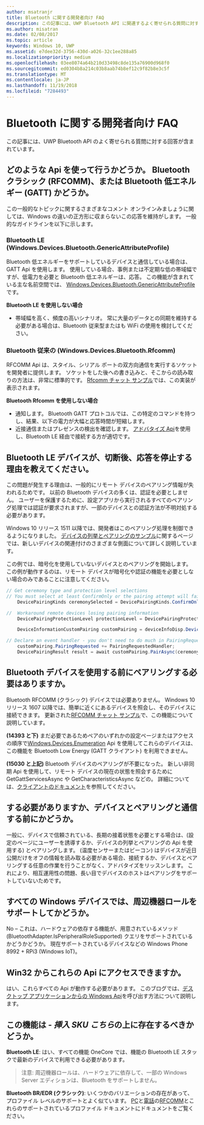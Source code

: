 ```yaml
---
author: msatranjr
title: Bluetooth に関する開発者向け FAQ
description: この記事には、UWP Bluetooth API に関連するよく寄せられる質問に対する回答が含まれています。
ms.author: misatran
ms.date: 02/08/2017
ms.topic: article
keywords: Windows 10, UWP
ms.assetid: e7dee32d-3756-430d-a026-32c1ee288a85
ms.localizationpriority: medium
ms.openlocfilehash: 03ee8074a64b210d33498c8de135a76900d968f0
ms.sourcegitcommit: ed0304b8a214c03b8aab74b8ef12c9f82b8e3c5f
ms.translationtype: MT
ms.contentlocale: ja-JP
ms.lasthandoff: 11/19/2018
ms.locfileid: "7284493"
---
```

# <a name="bluetooth-developer-faq"></a>Bluetooth に関する開発者向け FAQ

この記事には、UWP Bluetooth API のよく寄せられる質問に対する回答が含まれています。

## <a name="what-apis-do-i-use-bluetooth-classic-rfcomm-or-bluetooth-low-energy-gatt"></a>どのような Api を使って行うかどうか。 Bluetooth クラシック (RFCOMM)、または Bluetooth 低エネルギー (GATT) かどうか。
この一般的なトピックに関するさまざまなコメント オンラインみましょうに関しては、Windows の違いの正方形に収まらないこの応答を維持がします。 一般的なガイドラインを以下に示します。

### <a name="bluetooth-le-windowsdevicesbluetoothgenericattributeprofile"></a>Bluetooth LE (Windows.Devices.Bluetooth.GenericAttributeProfile)

Bluetooth 低エネルギーをサポートしているデバイスと通信している場合は、GATT Api を使用します。 使用している場合、事例または不定期な低の帯域幅ですが、低電力を必要と Bluetooth 低エネルギーは、応答。 この機能が含まれている主な名前空間では、 [Windows.Devices.Bluetooth.GenericAttributeProfile](https://docs.microsoft.com/en-us/uwp/api/Windows.Devices.Bluetooth.GenericAttributeProfile)です。 

**Bluetooth LE を使用しない場合**
- 帯域幅を高く、頻度の高いシナリオ。 常に大量のデータとの同期を維持する必要がある場合は、Bluetooth 従来型またはも WiFi の使用を検討してください。 

### <a name="bluetooth-classic-windowsdevicesbluetoothrfcomm"></a>Bluetooth 従来の (Windows.Devices.Bluetooth.Rfcomm)

RFCOMM Api は、スタイル、シリアル ポートの双方向通信を実行するソケットを開発者に提供します。 ソケットをした後への書き込みと、そこからの読み取りの方法は、非常に標準的です。 [Rfcomm チャット サンプル](https://github.com/Microsoft/Windows-universal-samples/tree/dev/Samples/BluetoothRfcommChat)では、この実装が表示されます。 

**Bluetooth Rfcomm を使用しない場合** 
- 通知します。 Bluetooth GATT プロトコルでは、この特定のコマンドを持つし、結果、以下の電力が大幅と応答時間が短縮します。 
- 近接通信またはプレゼンスの検出を確認します。 [アドバタイズ Api](https://docs.microsoft.com/en-us/uwp/api/windows.devices.bluetooth.advertisement)を使用し、Bluetooth LE 経由で接続する方が適切です。 


## <a name="why-does-my-bluetooth-le-device-stop-responding-after-a-disconnect"></a>Bluetooth LE デバイスが、切断後、応答を停止する理由を教えてください。

この問題が発生する理由は、一般的にリモート デバイスのペアリング情報が失われるためです。 以前の Bluetooth デバイスの多くは、認証を必要としません。 ユーザーを保護するために、設定アプリから実行されるすべてのペアリング処理では認証が要求されますが、一部のデバイスとの認証方法が不明対処する必要があります。 

Windows 10 リリース 1511 以降では、開発者はこのペアリング処理を制御できるようになりました。 [デバイスの列挙とペアリングのサンプル](https://github.com/Microsoft/Windows-universal-samples/tree/master/Samples/DeviceEnumerationAndPairing)に関するページでは、新しいデバイスの関連付けのさまざまな側面について詳しく説明しています。

この例では、暗号化を使用していないデバイスとのペアリングを開始します。 この例が動作するのは、リモート デバイスが暗号化や認証の機能を必要としない場合のみであることに注意してください。

```csharp
// Get ceremony type and protection level selections
// You must select at least ConfirmOnly or the pairing attempt will fail
    DevicePairingKinds ceremonySelected = DevicePairingKinds.ConfirmOnly;

//  Workaround remote devices losing pairing information
    DevicePairingProtectionLevel protectionLevel = DevicePairingProtectionLevel.None

    DeviceInformationCustomPairing customPairing = deviceInfoDisp.DeviceInformation.Pairing.Custom;

// Declare an event handler - you don't need to do much in PairingRequestedHandler since the ceremony is "None"
    customPairing.PairingRequested += PairingRequestedHandler;
    DevicePairingResult result = await customPairing.PairAsync(ceremonySelected, protectionLevel);
```

## <a name="do-i-have-to-pair-bluetooth-devices-before-using-them"></a>Bluetooth デバイスを使用する前にペアリングする必要はありますか。

Bluetooth RFCOMM (クラシック) デバイスでは必要ありません。 Windows 10 リリース 1607 以降では、簡単に近くにあるデバイスを照会し、そのデバイスに接続できます。 更新された[RFCOMM チャット サンプル](https://github.com/Microsoft/Windows-universal-samples/tree/dev/Samples/BluetoothRfcommChat)で、この機能について説明しています。 

**(14393 と下)** まだ必要であるためペアのいずれかの設定ページまたはアクセスの順序で[Windows.Devices.Enumeration](https://msdn.microsoft.com/en-us/library/windows/apps/windows.devices.enumeration.aspx) Api を使用してこれらのデバイスは、この機能を Bluetooth Low Energy (GATT クライアント) を利用できません。

**(15030 と上記)** Bluetooth デバイスのペアリングが不要になった。 新しい非同期 Api を使用して、リモート デバイスの現在の状態を照会するために GetGattServicesAsync や GetCharacteristicsAsync などの。 詳細については、[クライアントのドキュメント](gatt-client.md)を参照してください。 

## <a name="when-should-i-pair-with-a-device-before-communicating-with-it"></a>する必要がありますか、デバイスとペアリングと通信する前にかどうか。
一般に、デバイスで信頼されている、長期の接着状態を必要とする場合は、(設定のページにユーザーを誘導するか、デバイスの列挙とペアリングの Api を使用する) とペアリングします。 (温度センサーまたはビーコン) はデバイスが近日公開だけをオフの情報を読み取る必要がある場合、接続するか、デバイスとペアリングする任意の作業を行うことがなく、アドバタイズをリッスンします。 これにより、相互運用性の問題、長い目でデバイスのホストはペアリングをサポートしていないためです。 

## <a name="do-all-windows-devices-support-peripheral-role"></a>すべての Windows デバイスでは、周辺機器ロールをサポートしてかどうか。

No – これは、ハードウェアの依存する機能が、用意されているメソッド (BluetoothAdapter.IsPeripheralRoleSupported) クエリをサポートされているかどうかどうか。  現在サポートされているデバイスなどの Windows Phone 8992 + RPi3 (Windows IoT)。 

## <a name="can-i-access-these-apis-from-win32"></a>Win32 からこれらの Api にアクセスできますか。

はい、これらすべての Api が動作する必要があります。 このブログでは、[デスクトップ アプリケーションからの Windows Api](https://blogs.windows.com/buildingapps/2017/01/25/calling-windows-10-apis-desktop-application/)を呼び出す方法について説明します。 
## <a name="is-this-functionality-supposed-to-exist-on--insert-sku-here-"></a>この機能は *- 挿入 SKU こちら*の上に存在するべきかどうか。

**Bluetooth LE**: はい、すべての機能 OneCore では、機能の Bluetooth LE スタックで最新のデバイスで利用できる必要があります。 
> 注意: 周辺機器ロールは、ハードウェアに依存して、一部の Windows Server エディションは、Bluetooth をサポートしません。 

**Bluetooth BR/EDR (クラシック)**: いくつかのバリエーションの存在があって、プロファイル レベルのサポートとよく似ています。 [PC](https://support.microsoft.com/en-us/help/10568/windows-10-supported-bluetooth-profiles)と[電話](https://support.microsoft.com/en-us/help/10569/windows-10-mobile-supported-bluetooth-profiles)の[RFCOMM](send-or-receive-files-with-rfcomm.md)とこれらのサポートされているプロファイル ドキュメントにドキュメントをご覧ください。

